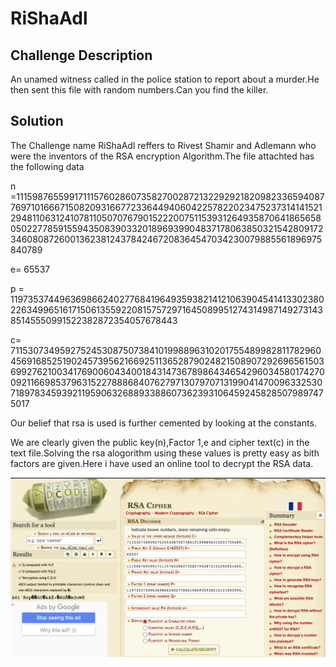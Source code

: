 # RiShaAdl

## Challenge Description 

An unamed witness called in the police station to report about a murder.He then sent this file with random numbers.Can you find the killer.

## Solution

The Challenge name RiShaAdl reffers to Rivest Shamir and Adlemann who were the inventors of the RSA encryption Algorithm.The file attachted has the following data

n =111598765599171115760286073582700287213229292182098233659408776971016667150820931667723364494060422578220234752373141415212948110631241078110507076790152220075115393126493587064186565805022778591559435083903320189693990483717806385032154280917234608087260013623812437842467208364547034230079885561896975840789

e= 65537

p = 11973537449636986624027768419649359382141210639045414133023802263499651617150613559220815757297164508995127431498714927314385145550991522382872354057678443

c= 7115307349592752453087507384101998896310201755489982811782960456916852519024573956216692511365287902482150890729269656150369927621003417690060434001843147367898643465429603458017427009211669853796315227888684076279713079707131990414700963325307189783459392119590632688933886073623931064592458285079897475017

Our belief that rsa is used is further cemented by looking at the constants.

We are clearly given the public key(n),Factor 1,e and cipher text(c) in the text file.Solving the rsa alogorithm using these values is pretty easy as bith factors are given.Here i have used an online tool to decrypt the RSA data.

![dcode image](./dcode.png)
